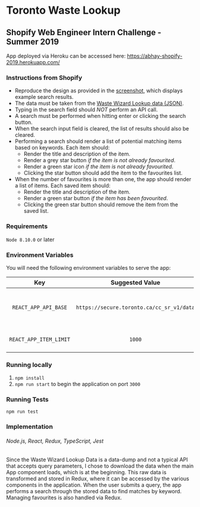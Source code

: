 # Toronto Waste Lookup
## Shopify Web Engineer Intern Challenge - Summer 2019

App deployed via Heroku can be accessed here: https://abhay-shopify-2019.herokuapp.com/

### Instructions from Shopify
- Reproduce the design as provided in the [screenshot](http://cdn.shopify.com/static/web-eng-challenge-summer-2019/design.png), which displays example search results.
- The data must be taken from the [Waste Wizard Lookup data (JSON)](https://www.toronto.ca/city-government/data-research-maps/open-data/open-data-catalogue/#5ed40494-a290-7807-d5da-09ab6a56fca2).
- Typing in the search field should *NOT* perform an API call.
- A search must be performed when hitting enter or clicking the search button.
- When the search input field is cleared, the list of results should also be cleared. 
- Performing a search should render a list of potential matching items based on keywords. Each item should:
   - Render the title and description of the item.
   - Render a grey star button *if the item is not already favourited*.
   - Render a green star icon *if the item is not already favourited*.
   - Clicking the star button should add the item to the favourites list.
- When the number of favourites is more than one, the app should render a list of items. Each saved item should:
   - Render the title and description of the item.
   - Render a green star button *if the item has been favourited*.
   - Clicking the green star button should remove the item from the saved list.

### Requirements
`Node 8.10.0` or later

### Environment Variables
You will need the following environment variables to serve the app:

|           Key          |              Suggested Value              |             Description             |
|:----------------------:|:-----------------------------------------:|:-----------------------------------:|
| `REACT_APP_API_BASE`   | `https://secure.toronto.ca/cc_sr_v1/data` | The Waste Wizard Lookup Data source |
| `REACT_APP_ITEM_LIMIT` | `1000`                                    | Item limit for data source          |


### Running locally
1. `npm install`
2. `npm run start` to begin the application on port `3000`

### Running Tests
`npm run test`

### Implementation
###### Node.js, React, Redux, TypeScript, Jest

Since the Waste Wizard Lookup Data is a data-dump and not a typical API that accepts query parameters, I chose to download the data when the main App component loads, which is at the beginning. This raw data is transformed and stored in Redux, where it can be accessed by the various components in the application. When the user submits a query, the app performs a search through the stored data to find matches by keyword. Managing favourites is also handled via Redux.
